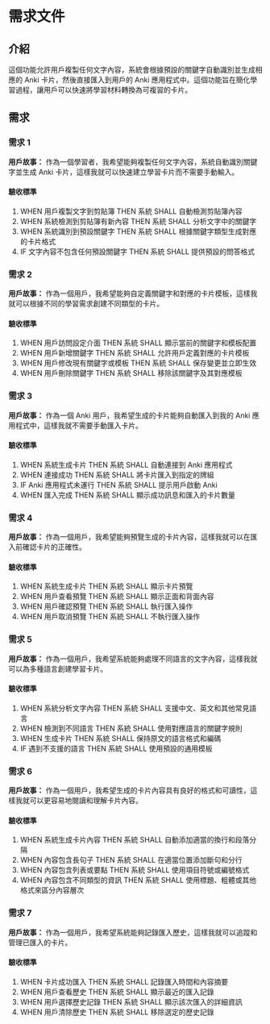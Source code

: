 # 需求文件

## 介紹

這個功能允許用戶複製任何文字內容，系統會根據預設的關鍵字自動識別並生成相應的 Anki 卡片，然後直接匯入到用戶的 Anki 應用程式中。這個功能旨在簡化學習過程，讓用戶可以快速將學習材料轉換為可複習的卡片。

## 需求

### 需求 1

**用戶故事：** 作為一個學習者，我希望能夠複製任何文字內容，系統自動識別關鍵字並生成 Anki 卡片，這樣我就可以快速建立學習卡片而不需要手動輸入。

#### 驗收標準

1. WHEN 用戶複製文字到剪貼簿 THEN 系統 SHALL 自動檢測剪貼簿內容
2. WHEN 系統檢測到剪貼簿有新內容 THEN 系統 SHALL 分析文字中的關鍵字
3. WHEN 系統識別到預設關鍵字 THEN 系統 SHALL 根據關鍵字類型生成對應的卡片格式
4. IF 文字內容不包含任何預設關鍵字 THEN 系統 SHALL 提供預設的問答格式

### 需求 2

**用戶故事：** 作為一個用戶，我希望能夠自定義關鍵字和對應的卡片模板，這樣我就可以根據不同的學習需求創建不同類型的卡片。

#### 驗收標準

1. WHEN 用戶訪問設定介面 THEN 系統 SHALL 顯示當前的關鍵字和模板配置
2. WHEN 用戶新增關鍵字 THEN 系統 SHALL 允許用戶定義對應的卡片模板
3. WHEN 用戶修改現有關鍵字或模板 THEN 系統 SHALL 保存變更並立即生效
4. WHEN 用戶刪除關鍵字 THEN 系統 SHALL 移除該關鍵字及其對應模板

### 需求 3

**用戶故事：** 作為一個 Anki 用戶，我希望生成的卡片能夠自動匯入到我的 Anki 應用程式中，這樣我就不需要手動匯入卡片。

#### 驗收標準

1. WHEN 系統生成卡片 THEN 系統 SHALL 自動連接到 Anki 應用程式
2. WHEN 連接成功 THEN 系統 SHALL 將卡片匯入到指定的牌組
3. IF Anki 應用程式未運行 THEN 系統 SHALL 提示用戶啟動 Anki
4. WHEN 匯入完成 THEN 系統 SHALL 顯示成功訊息和匯入的卡片數量

### 需求 4

**用戶故事：** 作為一個用戶，我希望能夠預覽生成的卡片內容，這樣我就可以在匯入前確認卡片的正確性。

#### 驗收標準

1. WHEN 系統生成卡片 THEN 系統 SHALL 顯示卡片預覽
2. WHEN 用戶查看預覽 THEN 系統 SHALL 顯示正面和背面內容
3. WHEN 用戶確認預覽 THEN 系統 SHALL 執行匯入操作
4. WHEN 用戶取消預覽 THEN 系統 SHALL 不執行匯入操作

### 需求 5

**用戶故事：** 作為一個用戶，我希望系統能夠處理不同語言的文字內容，這樣我就可以為多種語言創建學習卡片。

#### 驗收標準

1. WHEN 系統分析文字內容 THEN 系統 SHALL 支援中文、英文和其他常見語言
2. WHEN 檢測到不同語言 THEN 系統 SHALL 使用對應語言的關鍵字規則
3. WHEN 生成卡片 THEN 系統 SHALL 保持原文的語言格式和編碼
4. IF 遇到不支援的語言 THEN 系統 SHALL 使用預設的通用模板

### 需求 6

**用戶故事：** 作為一個用戶，我希望生成的卡片內容具有良好的格式和可讀性，這樣我就可以更容易地閱讀和理解卡片內容。

#### 驗收標準

1. WHEN 系統生成卡片內容 THEN 系統 SHALL 自動添加適當的換行和段落分隔
2. WHEN 內容包含長句子 THEN 系統 SHALL 在適當位置添加斷句和分行
3. WHEN 內容包含列表或要點 THEN 系統 SHALL 使用項目符號或編號格式
4. WHEN 內容包含不同類型的資訊 THEN 系統 SHALL 使用標題、粗體或其他格式來區分內容層次

### 需求 7

**用戶故事：** 作為一個用戶，我希望系統能夠記錄匯入歷史，這樣我就可以追蹤和管理已匯入的卡片。

#### 驗收標準

1. WHEN 卡片成功匯入 THEN 系統 SHALL 記錄匯入時間和內容摘要
2. WHEN 用戶查看歷史 THEN 系統 SHALL 顯示最近的匯入記錄
3. WHEN 用戶選擇歷史記錄 THEN 系統 SHALL 顯示該次匯入的詳細資訊
4. WHEN 用戶清除歷史 THEN 系統 SHALL 移除選定的歷史記錄